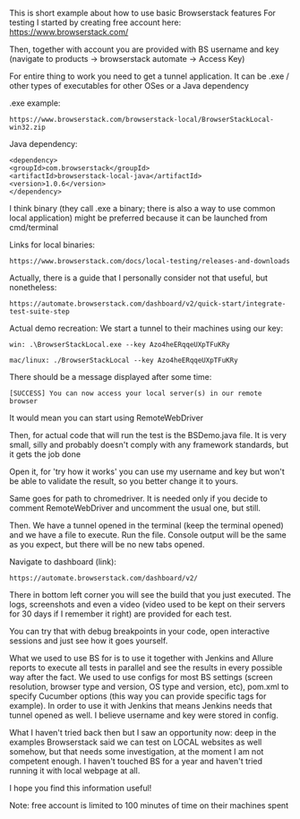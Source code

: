 This is short example about how to use basic Browserstack features
For testing I started by creating free account here: https://www.browserstack.com/

Then, together with account you are provided with BS username and key (navigate to products -> browserstack automate -> Access Key)

For entire thing to work you need to get a tunnel application.
It can be .exe / other types of executables for other OSes or a Java dependency

.exe example: 

    https://www.browserstack.com/browserstack-local/BrowserStackLocal-win32.zip

Java dependency:

    <dependency>
    <groupId>com.browserstack</groupId>
    <artifactId>browserstack-local-java</artifactId>
    <version>1.0.6</version>
    </dependency>

I think binary (they call .exe a binary; there is also a way to use common local application) 
might be preferred because it can be launched from cmd/terminal

Links for local binaries:

    https://www.browserstack.com/docs/local-testing/releases-and-downloads

Actually, there is a guide that I personally consider not that useful, but nonetheless:

    https://automate.browserstack.com/dashboard/v2/quick-start/integrate-test-suite-step

Actual demo recreation:
We start a tunnel to their machines using our key:

    win: .\BrowserStackLocal.exe --key Azo4heERqqeUXpTFuKRy

    mac/linux: ./BrowserStackLocal --key Azo4heERqqeUXpTFuKRy

There should be a message displayed after some time:

    [SUCCESS] You can now access your local server(s) in our remote browser

It would mean you can start using RemoteWebDriver

Then, for actual code that will run the test is the BSDemo.java file. It is very small,
silly and probably doesn't comply with any framework standards, but it gets the job done

Open it, for 'try how it works' you can use my username and key but won't be able to validate the result,
so you better change it to yours.

Same goes for path to chromedriver. It is needed only if you decide to comment RemoteWebDriver and uncomment the
usual one, but still.

Then. We have a tunnel opened in the terminal (keep the terminal opened) and we have a file to execute. Run the file.
Console output will be the same as you expect, but there will be no new tabs opened.

Navigate to dashboard (link):

    https://automate.browserstack.com/dashboard/v2/

There in bottom left corner you will see the build that you just executed. The logs, screenshots and even a video 
(video used to be kept on their servers for 30 days if I remember it right) are provided for each test.

You can try that with debug breakpoints in your code, open interactive sessions and just see how it goes yourself.

What we used to use BS for is to use it together with Jenkins and Allure reports to execute all tests in parallel and see the 
results in every possible way after the fact. We used to use configs for most BS settings (screen resolution, browser type and version,
OS type and version, etc),
pom.xml to specify Cucumber options (this way you can provide specific tags for example).
In order to use it with Jenkins that means Jenkins needs that tunnel opened as well. I believe username and key were stored in config.

What I haven't tried back then but I saw an opportunity now: deep in the examples Browserstack said we can test on LOCAL websites as well somehow,
but that needs some investigation, at the moment I am not competent enough. I haven't touched BS for a year and haven't tried running it with local
webpage at all.

I hope you find this information useful! 

Note: free account is limited to 100 minutes of time on their machines spent

